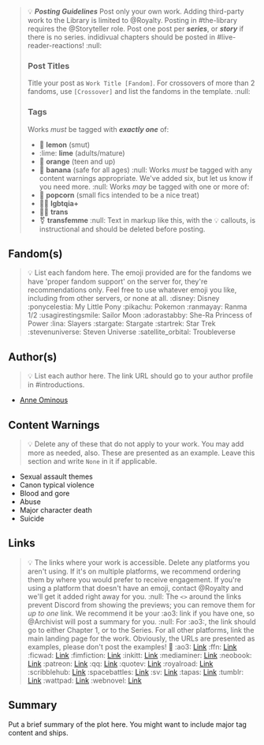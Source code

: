 > :bulb: ***__Posting Guidelines__*** 
> Post only your own work. Adding third-party work to the Library is limited to @Royalty. 
> Posting in #the-library requires the @Storyteller role.
> Post one post per ***series***, or ***story*** if there is no series. indidivual chapters should be posted in #live-reader-reactions!
> :null:
> ### Post Titles
> Title your post as `Work Title [Fandom]`. For crossovers of more than 2 fandoms, use `[Crossover]` and list the fandoms in the template.
> :null:
> ### Tags
> Works *must* be tagged with ***exactly one*** of: 
> - :lemon: **lemon** (smut)
> - :lime: **lime** (adults/mature) 
> - :tangerine: **orange** (teen and up)
> - :banana: **banana** (safe for all ages)
> :null:
> Works *must* be tagged with any content warnings appropriate. We've added six, but let us know if you need more.
> :null:
> Works *may* be tagged with one or more of: 
> - :popcorn: **popcorn** (small fics intended to be a nice treat) 
> - :rainbow_flag: **lgbtqia+** 
> - :transgender_flag: **trans**
> - :transgender_symbol: **transfemme** 
> :null:
> Text in markup like this, with the :bulb: callouts, is instructional and should be deleted before posting.

## Fandom(s)
> :bulb: List each fandom here. The emoji provided are for the fandoms we have 'proper fandom support' on the server for, they're recommendations only. 
> Feel free to use whatever emoji you like, including from other servers, or none at all.
:disney: Disney
:ponycelestia: My Little Pony
:pikachu: Pokemon
:ranmayay: Ranma 1/2
:usagirestingsmile: Sailor Moon
:adorastabby: She-Ra Princess of Power
:lina: Slayers
:stargate: Stargate
:startrek: Star Trek
:stevenuniverse: Steven Universe
:satellite_orbital: Troubleverse

## Author(s)
> :bulb: List each author here. The link URL should go to your author profile in #introductions.
* [Anne Ominous](https://discord.com/channels/260074028600000513/1287257215119523881)

## Content Warnings
> :bulb: Delete any of these that do not apply to your work. You may add more as needed, also. These are presented as an example. 
> Leave this section and write `None` in it if applicable.

* Sexual assault themes
* Canon typical violence
* Blood and gore
* Abuse
* Major character death
* Suicide

## Links
> :bulb: The links where your work is accessible. Delete any platforms you aren't using. 
> If it's on multiple platforms, we recommend ordering them by where you would prefer to receive engagement.
> If you're using a platform that doesn't have an emoji, contact @Royalty and we'll get it added right away for you.
> :null:
> The `<>` around the links prevent Discord from showing the previews; you can remove them for *up to one* link.
> We recommend it be your :ao3: link if you have one, so @Archivist will post a summary for you.
> :null:
> For :ao3:, the link should go to either Chapter 1, or to the Series. For all other platforms, link the main landing page for the work.
> Obviously, the URLs are presented as examples, please don't post the examples! :rofl:
:ao3: [Link](<https://thephoenixsaga.com/img/icons/ao3.png>)
:ffn: [Link](<https://www.fanfiction.net/s/14398901/1/Phoenix-Reignited>)
:ficwad: [Link](<https://ficwad.com/story/292019>)
:fimfiction: [Link](<https://www.fimfiction.net/story/568570/the-pale-stone>)
:inkitt: [Link](<https://www.inkitt.com/stories/fanfiction/1349785>)
:mediaminer: [Link](<https://www.mediaminer.org/fanfic/view_st.php/174376/>)
:neobook: [Link](<https://neobook.org/book/6tnYk8n6/>)
:patreon: [Link](<https://www.patreon.com/posts/coe-ch-43-rip-114877890>)
:qq: [Link](<https://forum.questionablequesting.com/threads/phoenix-reignited-edition-ranma-1-2.29519/>)
:quotev: [Link](<https://www.quotev.com/story/16744149/Phoenix-Reignited-Edition-Ranma-12/1>)
:royalroad: [Link](<https://www.royalroad.com/fiction/99736/phoenix-reignited-edition>)
:scribblehub: [Link](<https://www.scribblehub.com/series/1237070/phoenix-reignited-edition/>)
:spacebattles: [Link](<https://forums.spacebattles.com/threads/phoenix-reignited-edition.1190357/>)
:sv: [Link](<https://forums.sufficientvelocity.com/threads/phoenix-reignited.135398/>)
:tapas: [Link](<https://tapas.io/episode/3226161>)
:tumblr: [Link](<https://www.tumblr.com/anne-is-ominous/763511249663344640/phoenix-reignited-is-live?source=share>)
:wattpad: [Link](<https://www.wattpad.com/story/377197827-phoenix-reignited-edition>)
:webnovel: [Link](<https://www.webnovel.com/book/phoenix-reignited-edition_30735261100883305>)

## Summary
Put a brief summary of the plot here. You might want to include major tag content and ships.
